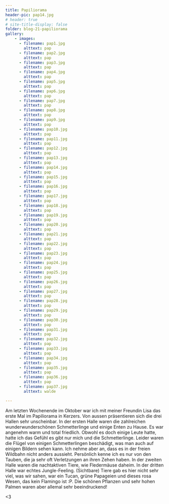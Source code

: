 ```yaml
---
title: Papiliorama 
header-pic: pap14.jpg
# header: true
# site-title-display: false
folder: blog-21-papiliorama
gallery: 
    - images:
      - filename: pap1.jpg
        alttext: pap
      - filename: pap2.jpg
        alttext: pap
      - filename: pap3.jpg
        alttext: pap
      - filename: pap4.jpg
        alttext: pap
      - filename: pap5.jpg
        alttext: pap
      - filename: pap6.jpg
        alttext: pap
      - filename: pap7.jpg
        alttext: pap
      - filename: pap8.jpg
        alttext: pap
      - filename: pap9.jpg
        alttext: pap
      - filename: pap10.jpg
        alttext: pap
      - filename: pap11.jpg
        alttext: pap
      - filename: pap12.jpg
        alttext: pap
      - filename: pap13.jpg
        alttext: pap      
      - filename: pap14.jpg
        alttext: pap
      - filename: pap15.jpg
        alttext: pap
      - filename: pap16.jpg
        alttext: pap
      - filename: pap17.jpg
        alttext: pap
      - filename: pap18.jpg
        alttext: pap
      - filename: pap19.jpg
        alttext: pap
      - filename: pap20.jpg
        alttext: pap
      - filename: pap21.jpg
        alttext: pap
      - filename: pap22.jpg
        alttext: pap
      - filename: pap23.jpg
        alttext: pap
      - filename: pap24.jpg
        alttext: pap
      - filename: pap25.jpg
        alttext: pap 
      - filename: pap26.jpg
        alttext: pap
      - filename: pap27.jpg
        alttext: pap
      - filename: pap28.jpg
        alttext: pap
      - filename: pap29.jpg
        alttext: pap
      - filename: pap30.jpg
        alttext: pap
      - filename: pap31.jpg
        alttext: pap
      - filename: pap32.jpg
        alttext: pap
      - filename: pap33.jpg
        alttext: pap
      - filename: pap34.jpg
        alttext: pap
      - filename: pap35.jpg
        alttext: pap
      - filename: pap36.jpg
        alttext: pap
      - filename: pap37.jpg
        alttext: walde 

---
```


Am letzten Wochenende im Oktober war ich mit meiner Freundin Lisa das erste Mal im Papiliorama in Kerzers.
Von aussen präsentieren sich die drei Hallen sehr unscheinbar. 
In der ersten Halle waren die zahlreichen wunderwunderschönen Schmetterlinge und einige Enten zu Hause. Es war angenehm warm und total friedlich. Obwohl es doch einige Leute hatte, hatte ich das Gefühl es gibt nur mich und die Schmetterlinge. Leider waren die Flügel von einigen Schmetterlingen beschädigt, was man auch auf einigen Bildern sehen kann. Ich nehme aber an, dass es in der freien Wildbahn nicht anders aussieht. Persönlich kenne ich es nur von den Tauben, die ja sehr oft Verletzungen an ihren Zehen haben.
In der zweiten Halle waren die nachtaktiven Tiere, wie Fledermäuse daheim. 
In der dritten Halle war echtes Jungle-Feeling. (Sichtbare) Tiere gab es hier nicht sehr viel, was wir sahen, war ein Tucan, grüne Papageien und dieses rosa Wesen, das kein Flamingo ist :P. Die schönen Pflanzen und sehr hohen Palmen waren aber allemal sehr beeindruckend!


&lt;3
